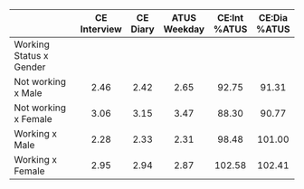 
|                      | CE<br>Interview |  CE<br>Diary | ATUS<br>Weekday | CE:Int<br>%ATUS | CE:Dia<br>%ATUS |
| -------------------- | :----------: | :----------: | :----------: | :----------: | :----------: |
| Working Status x Gender |              |              |              |              |              |
| Not working x Male   |         2.46 |         2.42 |         2.65 |        92.75 |        91.31 |
| Not working x Female |         3.06 |         3.15 |         3.47 |        88.30 |        90.77 |
| Working x Male       |         2.28 |         2.33 |         2.31 |        98.48 |       101.00 |
| Working x Female     |         2.95 |         2.94 |         2.87 |       102.58 |       102.41 |

